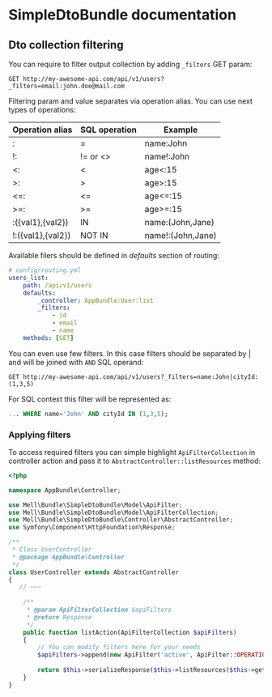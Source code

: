 # SimpleDtoBundle documentation
## Dto collection filtering

You can require to filter output collection by adding ```_filters``` GET param:
```
GET http://my-awesome-api.com/api/v1/users?_filters=email:john.doe@mail.com
```
Filtering param and value separates via operation alias. You can use next types of operations:

| Operation alias   | SQL operation    | Example           |
|-------------------|------------------|-------------------|
| :                 | =                | name:John         |
| !:                | != or <>         | name!:John        |
| <:                | <                | age<:15           |
| >:                | >                | age>:15           |
| <=:               | <=               | age<=:15          |
| >=:               | >=               | age>=:15          |
| :({val1},{val2})  | IN               | name:(John,Jane)  |
| !:({val1},{val2}) | NOT IN           | name!:(John,Jane) |

Available filers should be defined in *defaults* section of routing:
```yaml
# config/routing.yml
users_list:
    path: /api/v1/users
    defaults:
        _controller: AppBundle:User:list
        _filters:
            - id
            - email
            - name
    methods: [GET]
```


You can even use few filters. In this case filters should be separated by | and will be joined with ```AND``` SQL operand:
```
GET http://my-awesome-api.com/api/v1/users?_filters=name:John|cityId:(1,3,5)
```

For SQL context this filter will be represented as:
```sql
... WHERE name='John' AND cityId IN (1,3,5);
```

### Applying filters 
To access required filters you can simple highlight ```ApiFilterCollection``` in controller action and pass it to ```AbstractController::listResources``` method:

```php
<?php

namespace AppBundle\Controller;

use Mell\Bundle\SimpleDtoBundle\Model\ApiFilter;
use Mell\Bundle\SimpleDtoBundle\Model\ApiFilterCollection;
use Mell\Bundle\SimpleDtoBundle\Controller\AbstractController;
use Symfony\Component\HttpFoundation\Response;

/**
 * Class UserController
 * @package AppBundle\Controller
 */
class UserController extends AbstractController
{
   // ~~~
    
    /**
     * @param ApiFilterCollection $apiFilters
     * @return Response
     */
    public function listAction(ApiFilterCollection $apiFilters)
    {
        // You can modify filters here for your needs
        $apiFilters->append(new ApiFilter('active', ApiFilter::OPERATION_EQUAL, 1));
        
        return $this->serializeResponse($this->listResources($this->getQueryBuilder(), $apiFilters));
    }  
}
```